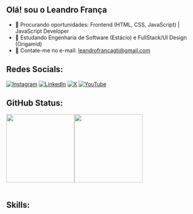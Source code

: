 ## Olá! sou o Leandro França
- 🔭 Procurando oportunidades: Frontend (HTML, CSS, JavaScript) | JavaScript Developer
- 🌱 Estudando Engenharia de Software (Estácio) e FullStack/UI Design (Origamid)
- 📧 Contate-me no e-mail: leandrofrancagti@gmail.com

## Redes Socials:
[![Instagram](https://img.shields.io/badge/Instagram-%23E4405F.svg?logo=Instagram&logoColor=white)](https://instagram.com/leandroff_dev) 
[![LinkedIn](https://img.shields.io/badge/LinkedIn-%230077B5.svg?logo=linkedin&logoColor=white)](https://linkedin.com/in/leandroffdev) 
[![X](https://img.shields.io/badge/X-black.svg?logo=X&logoColor=white)](https://x.com/leandroff_dev) 
[![YouTube](https://img.shields.io/badge/YouTube-%23FF0000.svg?logo=YouTube&logoColor=white)](https://youtube.com/@leandroff_dev) 

## GitHub Status:
<div style="display: flex; flex-wrap: wrap; justify-content: start">
  <img style="height: 180px;" src="https://github-readme-stats.vercel.app/api?username=leandroffdev&theme=dark&hide_border=false&include_all_commits=true&count_private=true" alt="">
  <img style="height: 180px;" src="https://github-readme-stats.vercel.app/api/top-langs/?username=leandroffdev&theme=dark&hide_border=false&include_all_commits=true&count_private=true&layout=compact" alt="">
</div>
<br>
<!--
<div style="display: inline_block"><br>
  <img align="center" alt="Leandro-Js" height="30" width="40" src="https://raw.githubusercontent.com/devicons/devicon/master/icons/javascript/javascript-plain.svg">
  <img align="center" alt="Leandro-React" height="30" width="40" src="https://raw.githubusercontent.com/devicons/devicon/master/icons/react/react-original.svg">
  <img align="center" alt="Leandro-HTML" height="30" width="40" src="https://raw.githubusercontent.com/devicons/devicon/master/icons/html5/html5-original.svg">
  <img align="center" alt="Leandro-CSS" height="30" width="40" src="https://raw.githubusercontent.com/devicons/devicon/master/icons/css3/css3-original.svg">
  <img align="center" alt="Leandro-Python" height="30" width="40" src="https://raw.githubusercontent.com/devicons/devicon/master/icons/python/python-original.svg">
  <img align="center" alt="Leandro-Java" height="30" width="40" src="https://raw.githubusercontent.com/devicons/devicon/master/icons/java/java-original.svg"> 
</div>
-->

## Skills:
<div style="display: inline-block">
  <img src="https://img.shields.io/badge/css3-%231572B6.svg?style=for-the-badge&logo=css3&logoColor=white" alt="">
  <img src="https://img.shields.io/badge/html5-%23E34F26.svg?style=for-the-badge&logo=html5&logoColor=white" alt="">
  <img src="https://img.shields.io/badge/javascript-%23323330.svg?style=for-the-badge&logo=javascript&logoColor=%23F7DF1E" alt="">
  <img src="https://img.shields.io/badge/python-3670A0?style=for-the-badge&logo=python&logoColor=ffdd54" alt="">
  <img src="https://img.shields.io/badge/typescript-%23007ACC.svg?style=for-the-badge&logo=typescript&logoColor=white" alt="">
  <img src="https://img.shields.io/badge/github%20pages-121013?style=for-the-badge&logo=github&logoColor=white" alt="">
  <img src="https://img.shields.io/badge/react-%2320232a.svg?style=for-the-badge&logo=react&logoColor=%2361DAFB" alt="">
  <img src="https://img.shields.io/badge/MongoDB-%234ea94b.svg?style=for-the-badge&logo=mongodb&logoColor=white" alt="">
  <img src="https://img.shields.io/badge/Adobe%20XD-470137?style=for-the-badge&logo=Adobe%20XD&logoColor=#FF61F6" alt="">
  <img src="https://img.shields.io/badge/figma-%23F24E1E.svg?style=for-the-badge&logo=figma&logoColor=white" alt="">
  <img src="https://img.shields.io/badge/git-%23F05033.svg?style=for-the-badge&logo=git&logoColor=white" alt="">
  <img src="https://img.shields.io/badge/github-%23121011.svg?style=for-the-badge&logo=github&logoColor=white" alt="">
  <img src="https://img.shields.io/badge/-Arduino-00979D?style=for-the-badge&logo=Arduino&logoColor=white" alt="">
  <img src="https://img.shields.io/badge/cisco-%23049fd9.svg?style=for-the-badge&logo=cisco&logoColor=black" alt="">
  <img src="https://img.shields.io/badge/Notion-%23000000.svg?style=for-the-badge&logo=notion&logoColor=white" alt="">
</div>
  
<!--  
Sites Importantes
https://github.com/anuraghazra/github-readme-stats
https://devicon.dev
https://dev.to/
https://shields.io/
https://emojipedia.org/
-->
